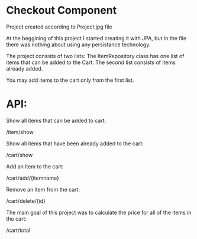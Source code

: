 # Checkout Component 
Project created according to Project.jpg file

At the beggining of this project I started creating it with JPA, but in the file there was nothing about using any persistance technology.

The project consists of two lists: The ItemRepository class has one list of items that can be added to the Cart.
The second list consists of items already added.

You may add items to the cart only from the first list.

# API:
Show all items that can be added to cart:

/item/show

Show all items that have been already added to the cart:

/cart/show

Add an item to the cart:

/cart/add/{itemname}

Remove an item from the cart:

/cart/delete/{id}

The main goal of this project was to calculate the price for all of the items in the cart:

/cart/total
